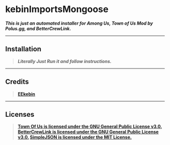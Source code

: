 # kebinImportsMongoose
***This is just an automated installer for Among Us, Town of Us Mod by Polus.gg, and BetterCrewLink.***

---

## Installation
> ***Literally Just Run it and follow instructions.***

---

## Credits
> **[EEkebin](https://github.com/EEkebin)**

---

## Licenses

> **[Town Of Us is licensed under the GNU General Public License v3.0.](https://github.com/polusgg/Town-Of-Us/blob/master/LICENSE)
> [BetterCrewLink is licensed under the GNU General Public License v3.0.](https://github.com/OhMyGuus/BetterCrewLink/blob/nightly/LICENSE)
> [SimpleJSON is licensed under the MIT License.](https://github.com/Bunny83/SimpleJSON/blob/master/LICENSE)**